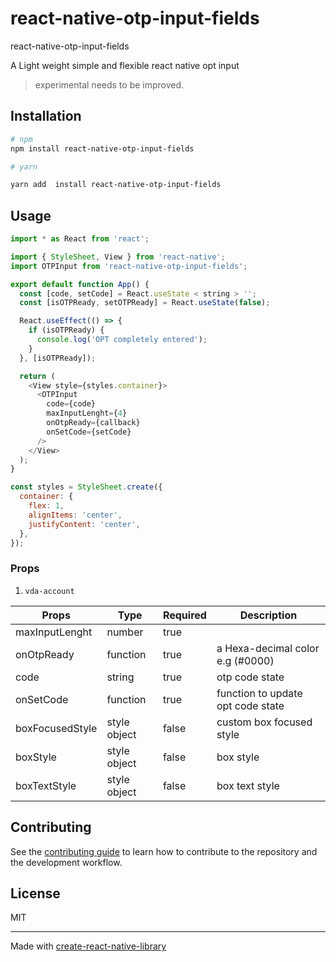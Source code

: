 # react-native-otp-input-fields

react-native-otp-input-fields

A Light weight simple and flexible react native opt input

> experimental needs to be improved.

## Installation

```sh
# npm 
npm install react-native-otp-input-fields

# yarn 

yarn add  install react-native-otp-input-fields

```


## Usage

```js
import * as React from 'react';

import { StyleSheet, View } from 'react-native';
import OTPInput from 'react-native-otp-input-fields';

export default function App() {
  const [code, setCode] = React.useState < string > '';
  const [isOTPReady, setOTPReady] = React.useState(false);

  React.useEffect(() => {
    if (isOTPReady) {
      console.log('OPT completely entered');
    }
  }, [isOTPReady]);

  return (
    <View style={styles.container}>
      <OTPInput
        code={code}
        maxInputLenght={4}
        onOtpReady={callback}
        onSetCode={setCode}
      />
    </View>
  );
}

const styles = StyleSheet.create({
  container: {
    flex: 1,
    alignItems: 'center',
    justifyContent: 'center',
  },
});
```

### Props

1. `vda-account`

| Props           | Type         | Required | Description                       |
| --------------- | ------------ | -------- | --------------------------------- |
| maxInputLenght  | number       | true     |
| onOtpReady      | function     | true     | a Hexa-decimal color e.g (#0000)  |
| code            | string       | true     | otp code state                    |
| onSetCode       | function     | true     | function to update opt code state |
| boxFocusedStyle | style object | false    | custom box focused style          |
| boxStyle        | style object | false    | box style                         |
| boxTextStyle    | style object | false    | box text style                    |

## Contributing

See the [contributing guide](CONTRIBUTING.md) to learn how to contribute to the repository and the development workflow.

## License

MIT

---

Made with [create-react-native-library](https://github.com/callstack/react-native-builder-bob)
